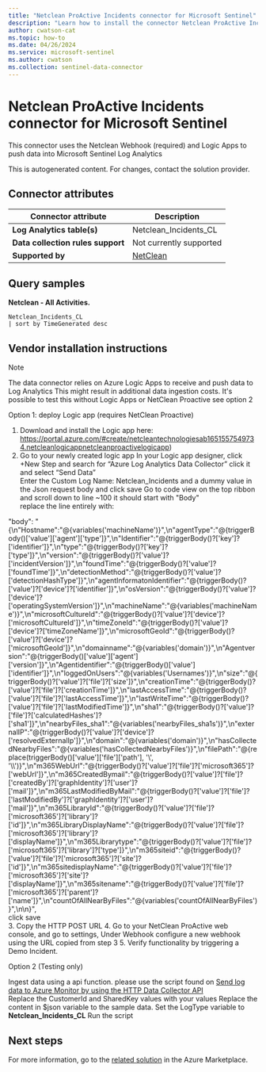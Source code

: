 ```yaml
---
title: "Netclean ProActive Incidents connector for Microsoft Sentinel"
description: "Learn how to install the connector Netclean ProActive Incidents to connect your data source to Microsoft Sentinel."
author: cwatson-cat
ms.topic: how-to
ms.date: 04/26/2024
ms.service: microsoft-sentinel
ms.author: cwatson
ms.collection: sentinel-data-connector
---
```


# Netclean ProActive Incidents connector for Microsoft Sentinel

This connector uses the Netclean Webhook (required) and Logic Apps to push data into Microsoft Sentinel Log Analytics

This is autogenerated content. For changes, contact the solution provider.

## Connector attributes

| Connector attribute | Description |
| --- | --- |
| **Log Analytics table(s)** | Netclean_Incidents_CL<br/> |
| **Data collection rules support** | Not currently supported |
| **Supported by** | [NetClean](https://www.netclean.com/contact) |

## Query samples

**Netclean - All Activities.**

   ```kusto
Netclean_Incidents_CL 
   | sort by TimeGenerated desc
   ```



## Vendor installation instructions


> [!NOTE]
   >  The data connector relies on Azure Logic Apps to receive and push data to Log Analytics This might result in additional data ingestion costs.
 It's possible to test this without Logic Apps or NetClean Proactive see option 2



 Option 1: deploy Logic app (requires NetClean Proactive)

1. Download and install the Logic app here:
 https://portal.azure.com/#create/netcleantechnologiesab1651557549734.netcleanlogicappnetcleanproactivelogicapp)
2. Go to your newly created logic app 
  In your Logic app designer, click +New Step and search for “Azure Log Analytics Data Collector” click it and select “Send Data”  
 Enter the Custom Log Name: Netclean_Incidents and a dummy value in the Json request body and click save 
 Go to code view on the top ribbon and scroll down to line ~100  it should start with "Body"  
 replace the line entirely with: 
 
 "body": "{\n\"Hostname\":\"@{variables('machineName')}\",\n\"agentType\":\"@{triggerBody()['value']['agent']['type']}\",\n\"Identifier\":\"@{triggerBody()?['key']?['identifier']}\",\n\"type\":\"@{triggerBody()?['key']?['type']}\",\n\"version\":\"@{triggerBody()?['value']?['incidentVersion']}\",\n\"foundTime\":\"@{triggerBody()?['value']?['foundTime']}\",\n\"detectionMethod\":\"@{triggerBody()?['value']?['detectionHashType']}\",\n\"agentInformatonIdentifier\":\"@{triggerBody()?['value']?['device']?['identifier']}\",\n\"osVersion\":\"@{triggerBody()?['value']?['device']?['operatingSystemVersion']}\",\n\"machineName\":\"@{variables('machineName')}\",\n\"microsoftCultureId\":\"@{triggerBody()?['value']?['device']?['microsoftCultureId']}\",\n\"timeZoneId\":\"@{triggerBody()?['value']?['device']?['timeZoneName']}\",\n\"microsoftGeoId\":\"@{triggerBody()?['value']?['device']?['microsoftGeoId']}\",\n\"domainname\":\"@{variables('domain')}\",\n\"Agentversion\":\"@{triggerBody()['value']['agent']['version']}\",\n\"Agentidentifier\":\"@{triggerBody()['value']['identifier']}\",\n\"loggedOnUsers\":\"@{variables('Usernames')}\",\n\"size\":\"@{triggerBody()?['value']?['file']?['size']}\",\n\"creationTime\":\"@{triggerBody()?['value']?['file']?['creationTime']}\",\n\"lastAccessTime\":\"@{triggerBody()?['value']?['file']?['lastAccessTime']}\",\n\"lastWriteTime\":\"@{triggerBody()?['value']?['file']?['lastModifiedTime']}\",\n\"sha1\":\"@{triggerBody()?['value']?['file']?['calculatedHashes']?['sha1']}\",\n\"nearbyFiles_sha1\":\"@{variables('nearbyFiles_sha1s')}\",\n\"externalIP\":\"@{triggerBody()?['value']?['device']?['resolvedExternalIp']}\",\n\"domain\":\"@{variables('domain')}\",\n\"hasCollectedNearbyFiles\":\"@{variables('hasCollectedNearbyFiles')}\",\n\"filePath\":\"@{replace(triggerBody()['value']['file']['path'], '\\', '\\\\')}\",\n\"m365WebUrl\":\"@{triggerBody()?['value']?['file']?['microsoft365']?['webUrl']}\",\n\"m365CreatedBymail\":\"@{triggerBody()?['value']?['file']?['createdBy']?['graphIdentity']?['user']?['mail']}\",\n\"m365LastModifiedByMail\":\"@{triggerBody()?['value']?['file']?['lastModifiedBy']?['graphIdentity']?['user']?['mail']}\",\n\"m365LibraryId\":\"@{triggerBody()?['value']?['file']?['microsoft365']?['library']?['id']}\",\n\"m365LibraryDisplayName\":\"@{triggerBody()?['value']?['file']?['microsoft365']?['library']?['displayName']}\",\n\"m365Librarytype\":\"@{triggerBody()?['value']?['file']?['microsoft365']?['library']?['type']}\",\n\"m365siteid\":\"@{triggerBody()?['value']?['file']?['microsoft365']?['site']?['id']}\",\n\"m365sitedisplayName\":\"@{triggerBody()?['value']?['file']?['microsoft365']?['site']?['displayName']}\",\n\"m365sitename\":\"@{triggerBody()?['value']?['file']?['microsoft365']?['parent']?['name']}\",\n\"countOfAllNearByFiles\":\"@{variables('countOfAllNearByFiles')}\",\n\n}",  
 click save   
3. Copy the HTTP POST URL
4. Go to your NetClean ProActive web console, and go to settings, Under Webhook configure a new webhook using the URL copied from step 3 
 5. Verify functionality by triggering a Demo Incident.

 Option 2 (Testing only)

Ingest data using a api function. please use the script found on [Send log data to Azure Monitor by using the HTTP Data Collector API](/azure/azure-monitor/logs/data-collector-api?tabs=powershell)  
Replace the CustomerId and SharedKey values with your values
Replace the content in $json variable to the sample data.
Set the LogType variable to **Netclean_Incidents_CL**
Run the script



## Next steps

For more information, go to the [related solution](https://azuremarketplace.microsoft.com/en-us/marketplace/apps/netcleantechnologiesab1651557549734.azure-sentinel-solution-netclean-proactive?tab=Overview) in the Azure Marketplace.
